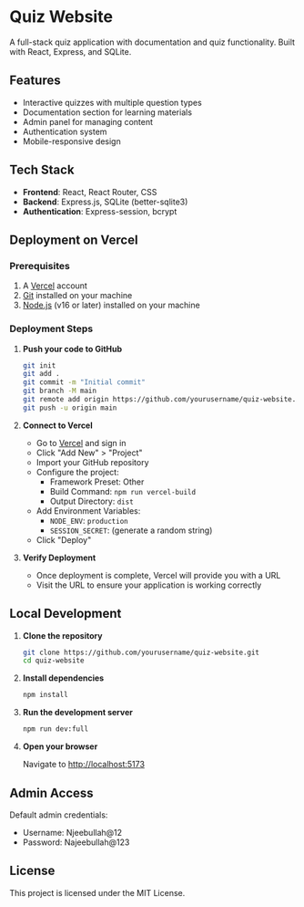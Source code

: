 # Quiz Website

A full-stack quiz application with documentation and quiz functionality. Built with React, Express, and SQLite.

## Features

- Interactive quizzes with multiple question types
- Documentation section for learning materials
- Admin panel for managing content
- Authentication system
- Mobile-responsive design

## Tech Stack

- **Frontend**: React, React Router, CSS
- **Backend**: Express.js, SQLite (better-sqlite3)
- **Authentication**: Express-session, bcrypt

## Deployment on Vercel

### Prerequisites

1. A [Vercel](https://vercel.com) account
2. [Git](https://git-scm.com/) installed on your machine
3. [Node.js](https://nodejs.org/) (v16 or later) installed on your machine

### Deployment Steps

1. **Push your code to GitHub**

   ```bash
   git init
   git add .
   git commit -m "Initial commit"
   git branch -M main
   git remote add origin https://github.com/yourusername/quiz-website.git
   git push -u origin main
   ```

2. **Connect to Vercel**

   - Go to [Vercel](https://vercel.com) and sign in
   - Click "Add New" > "Project"
   - Import your GitHub repository
   - Configure the project:
     - Framework Preset: Other
     - Build Command: `npm run vercel-build`
     - Output Directory: `dist`
   - Add Environment Variables:
     - `NODE_ENV`: `production`
     - `SESSION_SECRET`: (generate a random string)
   - Click "Deploy"

3. **Verify Deployment**

   - Once deployment is complete, Vercel will provide you with a URL
   - Visit the URL to ensure your application is working correctly

## Local Development

1. **Clone the repository**

   ```bash
   git clone https://github.com/yourusername/quiz-website.git
   cd quiz-website
   ```

2. **Install dependencies**

   ```bash
   npm install
   ```

3. **Run the development server**

   ```bash
   npm run dev:full
   ```

4. **Open your browser**

   Navigate to [http://localhost:5173](http://localhost:5173)

## Admin Access

Default admin credentials:
- Username: Njeebullah@12
- Password: Najeebullah@123

## License

This project is licensed under the MIT License.
